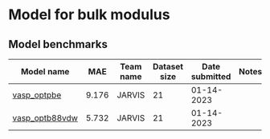 # Model for bulk modulus

<h2>Model benchmarks</h2>

<table style="width:100%" id="j_table">
 <thead>
  <tr>
    <th>Model name</th>
    <th>MAE</th>
    <th>Team name</th>
    <th>Dataset size</th>
    <th>Date submitted</th>
    <th>Notes</th>
  </tr>
 </thead>
<!--table_content--><tr><td><a href="https://github.com/usnistgov/alignn" target="_blank">vasp_optpbe</a></td><td>9.176</td><td>JARVIS</td><td>21</td><td>01-14-2023</td><td></td></tr><!--table_content--><tr><td><a href="https://github.com/usnistgov/alignn" target="_blank">vasp_optb88vdw</a></td><td>5.732</td><td>JARVIS</td><td>21</td><td>01-14-2023</td><td></td></tr><!--table_content-->
</table>